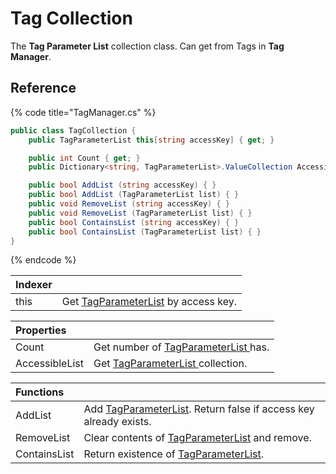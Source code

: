 # Tag Collection

The **Tag Parameter List** collection class. Can get from Tags in **Tag Manager**.

## Reference

{% code title="TagManager.cs" %}
```csharp
public class TagCollection {
    public TagParameterList this[string accessKey] { get; }

    public int Count { get; }
    public Dictionary<string, TagParameterList>.ValueCollection AccessibleList { get; }

    public bool AddList (string accessKey) { }
    public bool AddList (TagParameterList list) { }
    public void RemoveList (string accessKey) { }
    public void RemoveList (TagParameterList list) { }
    public bool ContainsList (string accessKey) { }
    public bool ContainsList (TagParameterList list) { }
}
```
{% endcode %}

| Indexer |  |
| :--- | :--- |
| this | Get [TagParameterList](../tag-parameter-list/) by access key. |

| Properties |  |
| :--- | :--- |
| Count | Get number of [TagParameterList ](../tag-parameter-list/)has. |
| AccessibleList | Get [TagParameterList ](../tag-parameter-list/)collection. |

| Functions |  |
| :--- | :--- |
| AddList | Add [TagParameterList](../tag-parameter-list/). Return false if access key already exists. |
| RemoveList | Clear contents of [TagParameterList](../tag-parameter-list/) and remove. |
| ContainsList | Return existence of [TagParameterList](../tag-parameter-list/). |

